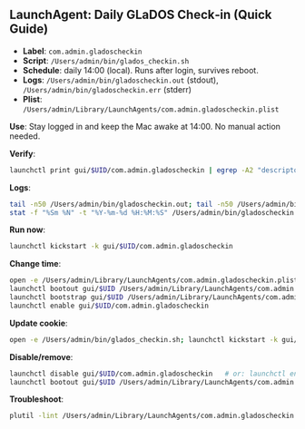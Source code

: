 ## LaunchAgent: Daily GLaDOS Check‑in (Quick Guide)

- **Label**: `com.admin.gladoscheckin`
- **Script**: `/Users/admin/bin/glados_checkin.sh`
- **Schedule**: daily 14:00 (local). Runs after login, survives reboot.
- **Logs**: `/Users/admin/bin/gladoscheckin.out` (stdout), `/Users/admin/bin/gladoscheckin.err` (stderr)
- **Plist**: `/Users/admin/Library/LaunchAgents/com.admin.gladoscheckin.plist`

**Use**: Stay logged in and keep the Mac awake at 14:00. No manual action needed.

**Verify**:
```bash
launchctl print gui/$UID/com.admin.gladoscheckin | egrep -A2 "descriptor|runs|last exit code"
```

**Logs**:
```bash
tail -n50 /Users/admin/bin/gladoscheckin.out; tail -n50 /Users/admin/bin/gladoscheckin.err
stat -f "%Sm %N" -t "%Y-%m-%d %H:%M:%S" /Users/admin/bin/gladoscheckin.out /Users/admin/bin/gladoscheckin.err
```

**Run now**:
```bash
launchctl kickstart -k gui/$UID/com.admin.gladoscheckin
```

**Change time**:
```bash
open -e /Users/admin/Library/LaunchAgents/com.admin.gladoscheckin.plist
launchctl bootout gui/$UID /Users/admin/Library/LaunchAgents/com.admin.gladoscheckin.plist
launchctl bootstrap gui/$UID /Users/admin/Library/LaunchAgents/com.admin.gladoscheckin.plist
launchctl enable gui/$UID/com.admin.gladoscheckin
```

**Update cookie**:
```bash
open -e /Users/admin/bin/glados_checkin.sh; launchctl kickstart -k gui/$UID/com.admin.gladoscheckin
```

**Disable/remove**:
```bash
launchctl disable gui/$UID/com.admin.gladoscheckin   # or: launchctl enable ...
launchctl bootout gui/$UID /Users/admin/Library/LaunchAgents/com.admin.gladoscheckin.plist
```

**Troubleshoot**:
```bash
plutil -lint /Users/admin/Library/LaunchAgents/com.admin.gladoscheckin.plist
```
